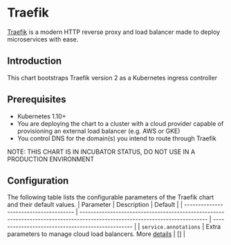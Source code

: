 # Traefik

[Traefik](https://traefik.io/) is a modern HTTP reverse proxy and load balancer made to deploy
microservices with ease.

## Introduction

This chart bootstraps Traefik version 2 as a Kubernetes ingress controller

## Prerequisites

- Kubernetes 1.10+
- You are deploying the chart to a cluster with a cloud provider capable of provisioning an
external load balancer (e.g. AWS or GKE)
- You control DNS for the domain(s) you intend to route through Traefik

NOTE: THIS CHART IS IN INCUBATOR STATUS, DO NOT USE IN A PRODUCTION ENVIRONMENT

## Configuration

The following table lists the configurable parameters of the Traefik chart and their default values.
| Parameter                              | Description                                                                                                                  | Default                                           |
| -------------------------------------- | ---------------------------------------------------------------------------------------------------------------------------- | ------------------------------------------------- |
| `service.annotations`                  |  Extra parameters to manage cloud load balancers. More [details](https://kubernetes.io/docs/concepts/cluster-administration/cloud-providers/#aws) |             []               |
